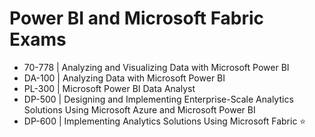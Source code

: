 # Power BI and Microsoft Fabric Exams
* 70-778 | Analyzing and Visualizing Data with Microsoft Power BI 
* DA-100 | Analyzing Data with Microsoft Power BI 
* PL-300 | Microsoft Power BI Data Analyst
* DP-500 | Designing and Implementing Enterprise-Scale Analytics Solutions Using Microsoft Azure and Microsoft Power BI
* DP-600 | Implementing Analytics Solutions Using Microsoft Fabric ⭐
